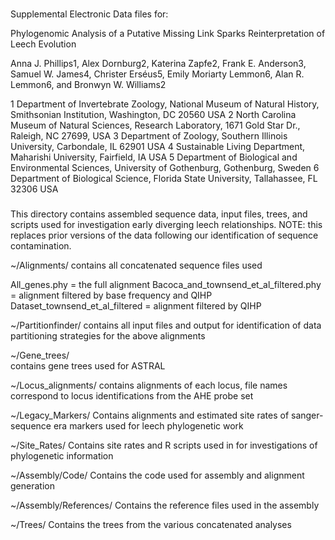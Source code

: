 ###

Supplemental Electronic Data files for:

Phylogenomic Analysis of a Putative Missing Link Sparks Reinterpretation of Leech Evolution 

Anna J. Phillips1, Alex Dornburg2, Katerina Zapfe2, Frank E. Anderson3, Samuel W. James4, Christer Erséus5, Emily Moriarty Lemmon6, Alan R. Lemmon6, and Bronwyn W. Williams2

1 Department of Invertebrate Zoology, National Museum of Natural History, Smithsonian Institution, Washington, DC 20560 USA
2 North Carolina Museum of Natural Sciences, Research Laboratory, 1671 Gold Star Dr., Raleigh, NC 27699, USA
3 Department of Zoology, Southern Illinois University, Carbondale, IL 62901 USA
4 Sustainable Living Department, Maharishi University, Fairfield, IA USA
5 Department of Biological and Environmental Sciences, University of Gothenburg, Gothenburg, Sweden
6 Department of Biological Science, Florida State University, Tallahassee, FL 32306 USA

###

This directory contains assembled sequence data, input files, trees, and scripts used for investigation early diverging leech relationships. NOTE: this replaces prior versions of the data following our identification of sequence contamination.

~/Alignments/
contains all concatenated sequence files used 

All_genes.phy = the full alignment
Bacoca_and_townsend_et_al_filtered.phy = alignment filtered by base frequency and QIHP
Dataset_townsend_et_al_filtered = alignment filtered by QIHP

~/Partitionfinder/
contains all input files and output for identification of data partitioning strategies for the above alignments

~/Gene_trees/	
contains gene trees used for ASTRAL

~/Locus_alignments/ 
contains alignments of each locus, file names correspond to locus identifications from the AHE probe set

~/Legacy_Markers/
Contains alignments and estimated site rates of sanger-sequence era markers used for leech phylogenetic work

~/Site_Rates/
Contains site rates and R scripts used in for investigations of phylogenetic information

~/Assembly/Code/
Contains the code used for assembly and alignment generation

~/Assembly/References/
Contains the reference files used in the assembly

~/Trees/
Contains the trees from the various concatenated analyses

